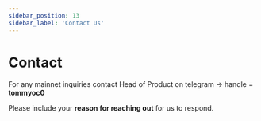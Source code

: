 ```yaml
---
sidebar_position: 13
sidebar_label: 'Contact Us'
---
```


# Contact

For any mainnet inquiries contact Head of Product on telegram -> handle = **tommyoc0** 

Please include your **reason for reaching out** for us to respond.
